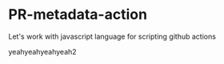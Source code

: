 # PR-metadata-action
Let's work with javascript language for scripting github actions

yeahyeahyeahyeah2